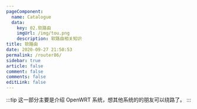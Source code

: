 ```yaml
---
pageComponent:
  name: Catalogue
  data:
    key: 02.软路由
    imgUrl: /img/tou.png
    description: 软路由相关知识
title: 软路由
date: 2020-09-27 21:50:53
permalink: /router86/
sidebar: true
article: false
comment: false
comments: false 
editLink: false
---
```


:::tip
这一部分主要是介绍 OpenWRT 系统，想其他系统的的朋友可以绕路了。
:::
